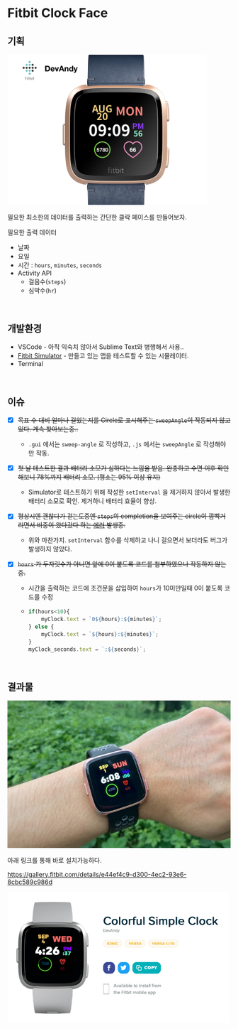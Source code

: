 # Fitbit Clock Face

## 기획

<img src="resources/screenshots/draft.PNG" width="450px" />

필요한 최소한의 데이터를 출력하는 간단한 클락 페이스를 만들어보자.

필요한 출력 데이터

- 날짜
- 요일
- 시간 : `hours`, `minutes`, `seconds`
- Activity API
  - 걸음수(`steps`)
  - 심박수(`hr`)

<br>

## 개발환경

- VSCode - 아직 익숙치 않아서 Sublime Text와 병행해서 사용..
- <a href="https://dev.fitbit.com/blog/2018-03-13-announcing-fitbit-os-2.0-and-simulator/#the-device-simulator-" target="_blank">Fitbit Simulator</a> - 만들고 있는 앱을 테스트할 수 있는 시뮬레이터.
- Terminal

<br>

## 이슈

- [x] <strike>목표 수 대비 얼마나 걸었는지를 Circle로 표시해주는 `sweepAngle`이 작동되지 않고 있다. 계속 찾아보는중..</strike>
  
  - `.gui` 에서는 `sweep-angle` 로 작성하고, `.js` 에서는 `sweepAngle` 로 작성해야만 작동.
  
- [x] <strike>첫 날 테스트한 결과 배터리 소모가 심하다는 느낌을 받음. 완충하고 수면 이후 확인해보니 78%까지 배터리 소모. (평소는 95% 이상 유지)</strike>
  
  - Simulator로 테스트하기 위해 작성한 `setInterval` 을 제거하지 않아서 발생한 배터리 소모로 확인. 제거하니 배터리 효율이 향상.
  
- [x] <strike>평상시엔 괜찮다가 걷는도중엔 `steps`의 completion을 보여주는 circle이 깜빡거리면서 비중이 왔다갔다 하는 <a href="https://photos.app.goo.gl/CE9Ykvodc4uyW5YB7" target="_blank">에러</a> 발생중.</strike>
  
  - 위와 마찬가지. `setInterval` 함수를 삭제하고 나니 걸으면서 보더라도 버그가 발생하지 않았다.
  
- [x] <strike>`hours` 가 두자릿수가 아니면 앞에 0이 붙도록 코드를 첨부하였으나 작동하지 않는중.</strike>

  - 시간을 출력하는 코드에 조건문을 삽입하여 `hours`가 10미만일때 0이 붙도록 코드를 수정

  - ```javascript
    if(hours<10){
        myClock.text = `0${hours}:${minutes}`;
    } else {
        myClock.text = `${hours}:${minutes}`;
    }
    myClock_seconds.text = `:${seconds}`;
    ```

<br>

## 결과물

![](resources/screenshots/fitbit.JPG)

아래 링크를 통해 바로 설치가능하다.

https://gallery.fitbit.com/details/e44ef4c9-d300-4ec2-93e6-8cbc589c986d

<img src="resources/screenshots/final.png" width="500px">

<br>

